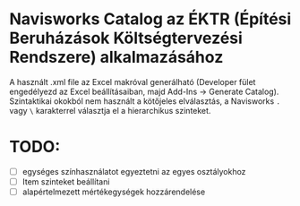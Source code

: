 # Navisworks Catalog az ÉKTR (Építési Beruházások Költségtervezési Rendszere) alkalmazásához

A használt .xml file az Excel makróval generálható (Developer fület engedélyezd az Excel beállításaiban, majd Add-Ins -> Generate Catalog).
Szintaktikai okokból nem használt a kötőjeles elválasztás, a Navisworks `.` vagy `\` karakterrel választja el a hierarchikus szinteket.

# TODO: 
- [ ] egységes színhasználatot egyeztetni az egyes osztályokhoz
- [ ] Item szinteket beállítani
- [ ] alapértelmezett mértékegységek hozzárendelése 
